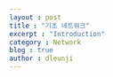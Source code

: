 ```yaml
---
layout : post
title : "기초 네트워크"
excerpt : "Introduction"
category : Network
blog : true
author : dleunji
---
```

